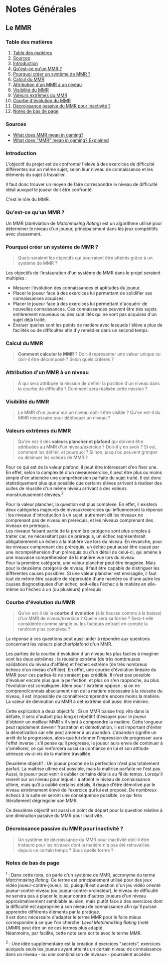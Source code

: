 # Notes Générales

## Le MMR

### Table des matières

1) [Table des matières](#table-des-matières)
1) [Sources](#sources)
1) [Introduction](#introduction)
1) [Qu'est-ce qu'un MMR ?](#quest-ce-quun-mmr)
1) [Pourquoi créer un système de MMR ?](#pourquoi-créer-un-système-de-mmr)
1) [Calcul du MMR](#calcul-du-mmr)
1) [Attribution d'un MMR à un niveau](#attribution-dun-mmr-à-un-niveau)
1) [Visibilité du MMR](#visibilité-du-mmr)
1) [Valeurs extrêmes du MMR](#valeurs-extrêmes-du-mmr)
1) [Courbe d'évolution du MMR](#courbe-dévolution-du-mmr)
1) [Décroissance passive du MMR pour inactivité ?](#décroissance-passive-du-mmr-pour-inactivité)
1) [Notes de bas de page](#notes-de-bas-de-page)

### Sources

- [What does MMR mean in gaming?](https://dotesports.com/general/news/what-does-mmr-mean-in-gaming)
- [What does "MMR" mean in gaming? Explained](https://hitmarker.net/what-does-mmr-mean)

### Introduction

L'objectif du projet est de confronter l'élève à des exercices de difficulté différentes sur un même sujet, selon leur niveau de connaissance et les éléments du sujet à travailler.

Il faut donc trouver un moyen de faire correspondre le niveau de difficulté idéal auxquel le joueur doit être confronté.

C'est le rôle du MMR.

### Qu'est-ce qu'un MMR ?

Un MMR (abréviation de *Matchmaking Rating*) est un algorithme utilisé pour déterminer le niveau d'un joueur, principalement dans les jeux compétitifs avec classement.

### Pourquoi créer un système de MMR ?

> Quels seraient les objectifs qui pourraient être atteints grâce à un système de MMR ?

Les objectifs de l'instauration d'un système de MMR dans le projet seraient multiples :

- Mesurer l'évolution des connaissances et aptitudes du joueur.
- Placer le joueur face à des exercices lui permettant de solidifier ses connaissances acquises.
- Placer le joueur face à des exercices lui permettant d'acquérir de nouvelles connaissances. Ces connaissances peuvent être des sujets entièrement nouveaux ou des subtilités qui ne sont pas acquises d'un sujet déjà traité.
- Évaluer quelles sont les points de matière avec lesquels l'élève a plus de facilités ou de difficultés afin d'y remédier dans un second temps.

### Calcul du MMR

> **Comment calculer le MMR** ? Doit-il représenter une valeur unique ou doit-il être décomposé ? Selon quels critères ?

### Attribution d'un MMR à un niveau

> À qui sera attribuée la mission de définir la position d'un niveau dans la courbe de difficulté ? Comment sera réalisée cette mission ?

### Visibilité du MMR

> Le MMR d'un joueur sur un niveau doit-il être visible ? Qu'en est-il du MMR nécessaire pour débloquer un niveau ?

### Valeurs extrêmes du MMR

> Qu'en est-il des **valeurs plancher et plafond** qui doivent être attribuées au MMR d'un niveau/exercice ? Doit-il y en avoir ? Si oui, comment les définir, et pourquoi ? Si non, jusqu'où peuvent grimper ou diminuer les valeurs de MMR ? 

Pour ce qui est de la valeur plafond, il peut être intéressant d'en fixer une. En effet, selon la complexité d'un niveau/exercice, il peut être plus ou moins simple d'en atteindre une compréhension parfaite du sujet traité. Il est donc statistiquement plus que possible que certains élèves arrivent à réaliser des suites de réussite d'un même niveau arrivant à des valeurs monstrueusement élevées.<sup>2</sup>

Pour la valeur plancher, la question est plus complexe. En effet, il existera deux catégories majeures de niveaux/exercices qui influenceront la réponse : les niveaux d'introduction à un sujet, autrement dit les niveaux ne comprenant pas de niveau en prérequis, et les niveaux comprenant des niveaux en prérequis.  
Les niveaux faisant partie de la première catégorie sont plus simples à traiter car, ne nécessitant pas de prérequis, un échec représenterait obligatoirement un échec à la matière vue lors du niveau. En revanche, pour les niveaux comprenant des prérequis, un échec peut aussi être causé par une incompréhension d'un prérequis ou d'un détail de celui-ci, qui amène à une mauvaise compréhension de la matière vue lors du niveau.  
Pour la première catégorie, une valeur plancher peut être imaginée. Mais pour la deuxième catégorie de niveau, il faut être capable de distinguer les différentes causes possibles. Si une valeur plancher est envisagée, il faut tout de même être capable de répercutée d'une manière ou d'une autre les causes diagnostiquées d'un échec, soit-elles l'échec à la matière en elle-même ou l'échec à un (ou plusieurs) prérequis.

### Courbe d'évolution du MMR

> Qu'en est-il de la **courbe d'évolution** (à la hausse comme à la baisse) d'un MMR de niveau/exercice ? Quelle sera sa forme ? Sera-t-elle considérée comme simple ou les facteurs entrant en compte la rendront plus complexe ?

La réponse à ces questions peut aussi aider à répondre aux questions concernant les valeurs plancher/plafond d'un MMR.

Les parties de la courbe d'évolution d'un niveau les plus faciles à imaginer sont les deux extrêmes : la réussite extrême (de très nombreuses validations du niveau d'affilée) et l'échec extrême (de très nombreux échecs d'un niveau d'affilée). En effet, une courbe d'évolution linéaire du MMR pour ces parties-là ne seraient pas crédible. Il n'est pas possible d'évoluer encore plus que la perfection, et plus on s'en rapproche, au plus l'évolution est compliquée. Idem pour l'extrême opposé : si on ne comprend/connais absolument rien de la matière nécessaire à la réussite du niveau, il est impossible de connaître/comprendre encore moins la matière. La valeur de diminution du MMR à cet extrême doit aussi être minime.

Cette explication a deux objectifs : Si un MMR baisse trop vite dans la défaite, il sera d'autant plus long et répétitif d'essayer pour le joueur d'obtenir un meilleur MMR s'il vient à comprendre la matière. Cette longueur peut rapidement devenir frustration et démotivation. Il est important d'éviter la démotivation car elle peut amener à un abandon. L'abandon signifie un arrêt de la progression, alors que lui donner l'impression de progresser aura l'effet inverse : s'il pense qu'il progresse, le joueur aura envie de continuer à s'améliorer, ce qui renforcera aussi sa confiance en lui et son attitude sérieuse vis-à-vis de la matière travaillée.

Deuxième objectif : Un joueur proche de la perfection n'est pas totalement parfait. La maîtrise ultime est possible, mais la maîtrise parfaite ne l'est pas. Aussi, le joueur peut venir à oublier certains détails au fil du temps. Lorsqu'il revient sur un niveau pour lequel il a atteint le niveau de connaissance ultime, mais qu'il a oublié certains détails, il risque d'être démotivé par le niveau extrêmement élevé de l'exercice qui lui est proposé. De nombreux échecs à la suite en seront une conséquence possible, ce qui fera litérallement dégringoler son MMR.

Ce deuxième objectif est aussi un point de départ pour la question relative à une diminution passive du MMR pour inactivité.

### Décroissance passive du MMR pour inactivité ?

> Un système de décroissance du MMR pour inactivité doit-il être instauré pour les niveaux dont la matière n'a pas été retravaillée depuis un certain temps ? Sous quelle forme ?

### Notes de bas de page

<sup>1</sup> : Dans cette note, on parle d'un système de MMR, accronyme du terme *Matchmaking Rating*. Ce terme est principalement utilisé pour des jeux vidéo joueur-contre-joueur. Ici, puisqu'il est question d'un jeu vidéo orienté joueur-contre-niveau (ou joueur-contre-ordinateur), le niveau de difficulté ne servira pas à placer le joueur contre d'autres joueurs d'un niveau approximativement semblable au sien, mais plutôt face à des exercices dont la difficulté est appropriée à son niveau de connaissance afin qu'il puisse apprendre différents éléments par la pratique.  
Il est donc nécessaire d'adapter le terme MMR pour le faire mieux correspondre à ce que l'on cherche. *Level Matchmaking Rating* (noté LMMR) peut être un de ces termes plus adapté.  
Néanmoins, par facilité, cette note sera écrite avec le terme MMR.

<sup>2</sup> : Une idée supplémentaire est la création d'exercices "secrets", exercices auxquels seuls les joueurs ayant atteints un certain niveau de connaissance dans un niveau - ou une combinaison de niveaux - pourraient accéder.
